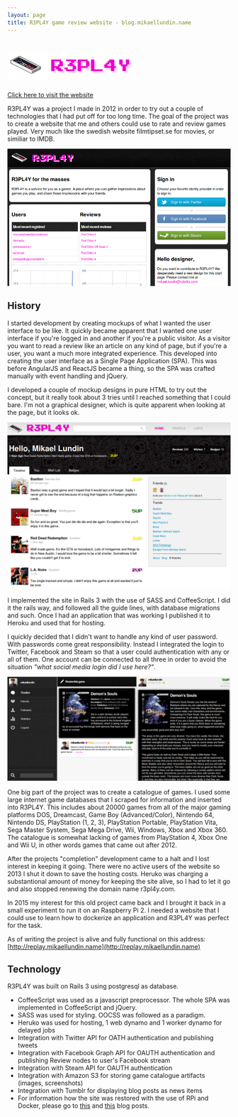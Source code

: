 ```yaml
---
layout: page
title: R3PL4Y game review website - blog.mikaellundin.name
---
```


# ![R3PL4Y game review website](logo.png)

[Click here to visit the website](http://replay.mikaellundin.name)

R3PL4Y was a project I made in 2012 in order to try out a couple of technologies that I had put off for too long time. The goal of the project was to create a website that me and others could use to rate and review games played. Very much like the swedish website filmtipset.se for movies, or similiar to IMDB.

![screenshot of r3pl4y](screenshot1.png)

## History

I started development by creating mockups of what I wanted the user interface to be like. It quickly became apparent that I wanted one user interface if you're logged in and another if you're a public visitor. As a visitor you want to read a review like an article on any kind of page, but if you're a user, you want a much more integrated experience. This developed into creating the user interface as a Single Page Application (SPA). This was before AngularJS and ReactJS became a thing, so the SPA was crafted manually with event handling and jQuery.

I developed a couple of mockup designs in pure HTML to try out the concept, but it really took about 3 tries until I reached something that I could bare. I'm not a graphical designer, which is quite apparent when looking at the page, but it looks ok.

![early mockup of r3pl4y](mockup1.png)

I implemented the site in Rails 3 with the use of SASS and CoffeeScript. I did it the rails way, and followed all the guide lines, with database migrations and such. Once I had an application that was working I published it to Heroku and used that for hosting.

I quickly decided that I didn't want to handle any kind of user password. With passwords come great responsibility. Instead I integrated the login to Twitter, Facebook and Steam so that a user could authentication with any or all of them. One account can be connected to all three in order to avoid the situation _"what social media login did I use here?"_.

![screenshot of r3pl4y](screenshot2.png)

One big part of the project was to create a catalogue of games. I used some large internet game databases that I scraped for information and inserted into R3PL4Y. This includes about 20000 games from all of the major gaming platforms DOS, Dreamcast, Game Boy (Advanced/Color), Nintendo 64, Nintendo DS, PlayStation (1, 2, 3), PlayStation Portable, PlayStation Vita, Sega Master System, Sega Mega Drive, Wii, Windows, Xbox and Xbox 360. The catalogue is somewhat lacking of games from PlayStation 4, Xbox One and Wii U, in other words games that came out after 2012.

After the projects "completion" development came to a halt and I lost interest in keeping it going. There were no active users of the website so 2013 I shut it down to save the hosting costs. Heruko was charging a substantional amount of money for keeping the site alive, so I had to let it go and also stopped renewing the domain name r3pl4y.com.

In 2015 my interest for this old project came back and I brought it back in a small experiment to run it on an Raspberry Pi 2. I needed a website that I could use to learn how to dockerize an application and R3PL4Y was perfect for the task.

As of writing the project is alive and fully functional on this address: [http://replay.mikaellundin.name](http://replay.mikaellundin.name)

## Technology

R3PL4Y was built on Rails 3 using postgresql as database.

* CoffeeScript was used as a javascript preprocessor. The whole SPA was implemented in CoffeeScript and jQuery.
* SASS was used for styling. OOCSS was followed as a paradigm.
* Heruko was used for hosting, 1 web dynamo and 1 worker dynamo for delayed jobs
* Integration with Twitter API for OATH authentication and publishing tweets
* Integration with Facebook Graph API for OAUTH authentication and publishing Review nodes to user's Facebook stream
* Integration with Steam API for OAUTH authentication
* Integration with Amazon S3 for storing game catalogue artifacts (images, screenshots)
* Integration with Tumblr for displaying blog posts as news items
* For information how the site was restored with the use of RPi and Docker, please go to [this](/2015/12/11/deploying-legacy-rails-application-on-raspberry-pi-2-with-docker.html) and [this](/2015/12/12/backup-database-in-a-rails-docker-setup.html) blog posts.


